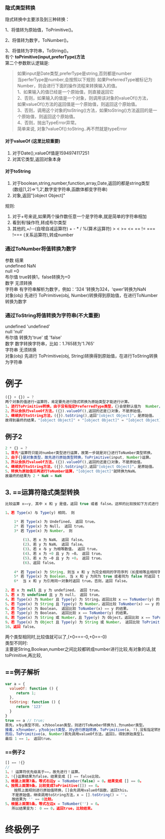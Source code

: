 ### 隐式类型转换
隐式转换中主要涉及到三种转换：

1、将值转为原始值，ToPrimitive()。  

2、将值转为数字，ToNumber()。  

3、将值转为字符串，ToString()。  
有个 **toPrimitive(input,preferType)方法**  
第二个参数默认逻辑是:  
>如果input是Date类型,preferType是string,否则都是number  
当perferType是number,会按照以下规则: 
>如果PreferredType被标记为Number，则会进行下面的操作流程来转换输入的值。  
1、如果输入的值已经是一个原始值，则直接返回它  
2、否则，如果输入的值是一个对象，则调用该对象的valueOf()方法，  
   如果valueOf()方法的返回值是一个原始值，则返回这个原始值。  
3、否则，调用这个对象的toString()方法，如果toString()方法返回的是一个原始值，则返回这个原始值。  
4、否则，抛出TypeError异常。  
简单来说, 对象?valueOf():toString..再不然就是typeError  

#### 对于valueOf (这里比较重要)
1. 对于Date(),valueOf值是1594974117251  
2. 对其它类型,返回对象本身  
#### 对于toString
1. 对于boolean,string,number,function,array,Date,返回的都是string类型  
(数组[1,2]=>'1,2',数字变字符串,函数体都变字符串)  
2. 对象,返回"[object Object]"

规则:   
1. 对于+号来说,如果两个操作数任意一个是字符串,就是简单的字符串相加  
2. 看到有!操作符,转成布尔类型  
3. 其他的,+/--(自增自减运算符) + - * / %(算术运算符) > < >= <= == != === !=== (关系运算符),转成number  

### 通过ToNumber将值转换为数字
参数	结果  
undefined	NaN  
null	+0  
布尔值	true转换1，false转换为+0  
数字	无须转换  
字符串	有字符串解析为数字，例如：‘324 ’转换为324，‘qwer’转换为NaN  
对象(obj)	先进行 ToPrimitive(obj, Number)转换得到原始值，在进行ToNumber 转换为数字  
### 通过ToString将值转换为字符串(不大重要)
undefined	'undefined'  
null	'null'  
布尔值	转换为'true' 或 'false'  
数字	数字转换字符串，比如：1.765转为'1.765'  
字符串	无须转换  
对象(obj)	先进行 ToPrimitive(obj, String)转换得到原始值，在进行ToString转换为字符串  
# 例子
```js
({} + {}) = ?
两个对象的值进行+运算符，肯定要先进行隐式转换为原始类型才能进行计算。  
1、进行ToPrimitive转换，由于没有指定PreferredType类型，{}会使默认值为  Number，进行ToPrimitive(input, Number)运算。  
2、所以会执行valueOf方法，({}).valueOf(),返回的还是{}对象，不是原始值。  
3、继续执行toString方法，({}).toString(),返回"[object Object]"，是原始值。  
故得到最终的结果，"[object Object]" + "[object Object]" = "[object Object][object Object]"  
```
## 例子2
```js
2 * {} = ?  
1、首先*运算符只能对number类型进行运算，故第一步就是对{}进行ToNumber类型转换。  
2、由于{}是对象类型，故先进行原始类型转换，ToPrimitive(input, Number)运算。  
3、所以会执行valueOf方法，({}).valueOf(),返回的还是{}对象，不是原始值。  
4、继续执行toString方法，({}).toString(),返回"[object Object]"，是原始值。    
5、转换为原始值后再进行ToNumber运算，"[object Object]"就转换为NaN。  
故最终的结果为 2 * NaN = NaN  
```

## 3. ==运算符隐式类型转换
```js
比较运算 x==y, 其中 x 和 y 是值，返回 true 或者 false。这样的比较按如下方式进行：

1、若 Type(x) 与 Type(y) 相同， 则  

    1* 若 Type(x) 为 Undefined， 返回 true。  
    2* 若 Type(x) 为 Null， 返回 true。  
    3* 若 Type(x) 为 Number， 则  
  
        (1)、若 x 为 NaN， 返回 false。  
        (2)、若 y 为 NaN， 返回 false。  
        (3)、若 x 与 y 为相等数值， 返回 true。  
        (4)、若 x 为 +0 且 y 为 −0， 返回 true。  
        (5)、若 x 为 −0 且 y 为 +0， 返回 true。  
        (6)、返回 false。  
        
    4* 若 Type(x) 为 String, 则当 x 和 y 为完全相同的字符序列（长度相等且相同字符在相同位置）时返回 true。 否则， 返回 false。  
    5* 若 Type(x) 为 Boolean, 当 x 和 y 为同为 true 或者同为 false 时返回 true。 否则， 返回 false。  
    6*  当 x 和 y 为引用同一对象时返回 true。否则，返回 false。  
  
2、若 x 为 null 且 y 为 undefined， 返回 true。  
3、若 x 为 undefined 且 y 为 null， 返回 true。  
4、若 Type(x) 为 Number 且 Type(y) 为 String，返回比较 x == ToNumber(y) 的结果。  
5、若 Type(x) 为 String 且 Type(y) 为 Number，返回比较 ToNumber(x) == y 的结果。  
6、若 Type(x) 为 Boolean， 返回比较 ToNumber(x) == y 的结果。  
7、若 Type(y) 为 Boolean， 返回比较 x == ToNumber(y) 的结果。  
8、若 Type(x) 为 String 或 Number，且 Type(y) 为 Object，返回比较 x == ToPrimitive(y) 的结果。  
9、若 Type(x) 为 Object 且 Type(y) 为 String 或 Number， 返回比较 ToPrimitive(x) == y 的结果。  
10、返回 false。  
```
两个类型相同时,比较值就可以了,(+0===-0,+0==-0)  
类型不同时:  
主要是String,Boolean,number之间比较都转成number进行比较,有对象的话,就toPrimitive,再比较,  

## ==例子解析
```js
var a = {
  valueOf: function () {
     return 1;
  },
  toString: function () {
     return '123'
  }
}
true == a // true;
首先，x与y类型不同，x为boolean类型，则进行ToNumber转换为1,为number类型。
接着，x为number，y为object类型，对y进行原始转换，ToPrimitive(a, ?),没有指定转换类型，默认number类型。
而后，ToPrimitive(a, Number)首先调用valueOf方法，返回1，得到原始类型1。
最后 1 == 1， 返回true。
```
### ==例子2
```js
[] == !{}
//
1、! 运算符优先级高于==，故先进行！运算。
2、!{}运算结果为false，结果变成 [] == false比较。
3、根据上面第7条，等式右边y = ToNumber(false) = 0。结果变成 [] == 0。
4、按照上面第9条，比较变成ToPrimitive([]) == 0。
    按照上面规则进行原始值转换，[]会先调用valueOf函数，返回this。
   不是原始值，继续调用toString方法，x = [].toString() = ''。
   故结果为 '' == 0比较。
5、根据上面第5条，等式左边x = ToNumber('') = 0。
   所以结果变为： 0 == 0，返回true，比较结束。
```

# 终极例子
